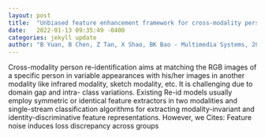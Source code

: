 ```yaml
---
layout: post
title:  "Unbiased feature enhancement framework for cross-modality person re-identification"
date:   2022-01-13 09:35:49 -0400
categories: jekyll update
author: "B Yuan, B Chen, Z Tan, X Shao, BK Bao - Multimedia Systems, 2022"
---
```

Cross-modality person re-identification aims at matching the RGB images of a specific person in variable appearances with his/her images in another modality like infrared modality, sketch modality, etc. It is challenging due to domain gap and intra- class variations. Existing Re-id models usually employ symmetric or identical feature extractors in two modalities and single-stream classification algorithms for extracting modality-invariant and identity-discriminative feature representations. However, we Cites: Feature noise induces loss discrepancy across groups